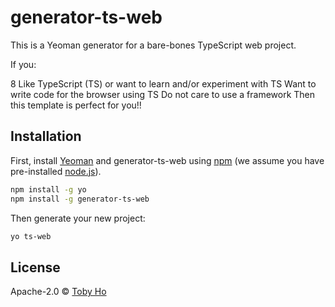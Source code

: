 # generator-ts-web

This is a Yeoman generator for a bare-bones TypeScript web project.

If you:

8 Like TypeScript (TS) or want to learn and/or experiment with TS
Want to write code for the browser using TS
Do not care to use a framework
Then this template is perfect for you!!

## Installation

First, install [Yeoman](http://yeoman.io) and generator-ts-web using [npm](https://www.npmjs.com/) (we assume you have pre-installed [node.js](https://nodejs.org/)).

```bash
npm install -g yo
npm install -g generator-ts-web
```

Then generate your new project:

```bash
yo ts-web
```

## License

Apache-2.0 © [Toby Ho]()